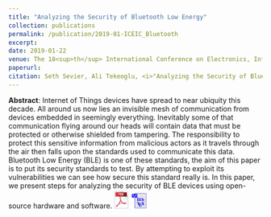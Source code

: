 ```yaml
---
title: "Analyzing the Security of Bluetooth Low Energy"
collection: publications
permalink: /publication/2019-01-ICEIC_Bluetooth
excerpt: 
date: 2019-01-22
venue: The 18<sup>th</sup> International Conference on Electronics, Information, and Communication <a href="http://www.iceic.org/2019/">(ICEIC 2019)</a>, Jan 22-25 2019, Auckland, New Zealand
paperurl: 
citation: Seth Sevier, Ali Tekeoglu, <i>"Analyzing the Security of Bluetooth Low Energy", The 18<sup>th</sup> International Conference on Electronics, Information, and Communication (ICEIC 2019), Jan 22-25 2019, Auckland, New Zealand</i>.
---
```

**Abstract**: Internet of Things devices have spread to near ubiquity this decade. All around us now lies an invisible mesh of communication from devices embedded in seemingly everything. Inevitably some of that communication flying around our heads will contain data that must be protected or otherwise shielded from tampering. The responsibility to protect this sensitive information from malicious actors as it travels through the air then falls upon the standards used to communicate this data. Bluetooth Low Energy (BLE) is one of these standards, the aim of this paper is to put its security standards to test. By attempting to exploit its vulnerabilities we can see how secure this standard really is. In this paper, we present steps for analyzing the security of BLE devices using open-source hardware and software. <a href="https://www.dropbox.com/s/tkxt0zhakwf1pl4/PID5694119.pdf?dl=0"><img src="../files/pdflogo.jpg" width="30"></a> <a href="../files/bibtexfiles/2019-01-ICEIC_Bluetooth.bib"><img src="../files/bibtexIcon.jpg" width="30"></a>

<!--

[Download paper here](https://www.dropbox.com/s/hn3yj1tjmtyo629/1570462148.pdf?dl=0)
Recommended citation: Bruno Andriamanalimanana, Chen-Fu Chiang, Jorge Novillo, Sam Sengupta, Ali Tekeoglu (2018). "Parameterized Pulsed Transaction Injection Computation Model And Performance Optimizer For IOTA-Tango" <i>The 13th International Conference on P2P, Parallel, Grid, Cloud and Internet Computing</i>.
-->
